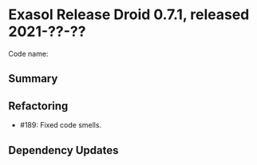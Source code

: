 # Exasol Release Droid 0.7.1, released 2021-??-??

Code name:

## Summary

## Refactoring

* #189: Fixed code smells.

## Dependency Updates
